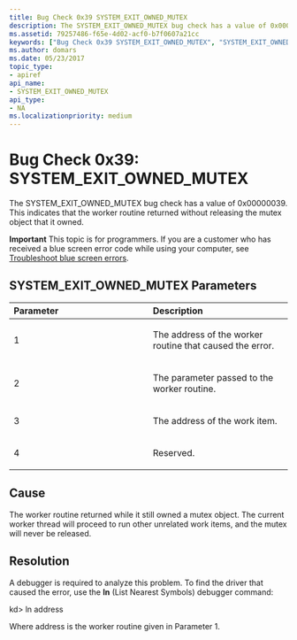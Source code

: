 ```yaml
---
title: Bug Check 0x39 SYSTEM_EXIT_OWNED_MUTEX
description: The SYSTEM_EXIT_OWNED_MUTEX bug check has a value of 0x00000039. This indicates that the worker routine returned without releasing the mutex object that it owned.
ms.assetid: 79257486-f65e-4d02-acf0-b7f0607a21cc
keywords: ["Bug Check 0x39 SYSTEM_EXIT_OWNED_MUTEX", "SYSTEM_EXIT_OWNED_MUTEX"]
ms.author: domars
ms.date: 05/23/2017
topic_type:
- apiref
api_name:
- SYSTEM_EXIT_OWNED_MUTEX
api_type:
- NA
ms.localizationpriority: medium
---
```


# Bug Check 0x39: SYSTEM\_EXIT\_OWNED\_MUTEX


The SYSTEM\_EXIT\_OWNED\_MUTEX bug check has a value of 0x00000039. This indicates that the worker routine returned without releasing the mutex object that it owned.

**Important** This topic is for programmers. If you are a customer who has received a blue screen error code while using your computer, see [Troubleshoot blue screen errors](https://windows.microsoft.com/windows-10/troubleshoot-blue-screen-errors).

## SYSTEM\_EXIT\_OWNED\_MUTEX Parameters


<table>
<colgroup>
<col width="50%" />
<col width="50%" />
</colgroup>
<thead>
<tr class="header">
<th align="left">Parameter</th>
<th align="left">Description</th>
</tr>
</thead>
<tbody>
<tr class="odd">
<td align="left"><p>1</p></td>
<td align="left"><p>The address of the worker routine that caused the error.</p></td>
</tr>
<tr class="even">
<td align="left"><p>2</p></td>
<td align="left"><p>The parameter passed to the worker routine.</p></td>
</tr>
<tr class="odd">
<td align="left"><p>3</p></td>
<td align="left"><p>The address of the work item.</p></td>
</tr>
<tr class="even">
<td align="left"><p>4</p></td>
<td align="left"><p>Reserved.</p></td>
</tr>
</tbody>
</table>

 

Cause
-----

The worker routine returned while it still owned a mutex object. The current worker thread will proceed to run other unrelated work items, and the mutex will never be released.

Resolution
----------

A debugger is required to analyze this problem. To find the driver that caused the error, use the **ln** (List Nearest Symbols) debugger command:

kd&gt; ln address

Where address is the worker routine given in Parameter 1.

 

 




